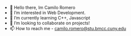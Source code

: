 - 👋 Hello there, Im Camilo Romero 
- 👀 I’m interested in Web Development.
- 🌱 I’m currently learning C++, Javascript
- 💞️ I’m looking to collaborate on projects!
- 📫 How to reach me - camilo.romero@stu.bmcc.cuny.edu

<!---
RomeroCamilo/RomeroCamilo is a ✨ special ✨ repository because its `README.md` (this file) appears on your GitHub profile.
You can click the Preview link to take a look at your changes.
--->
